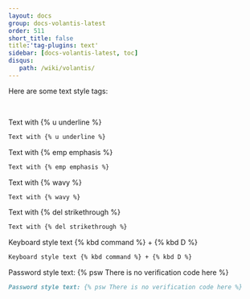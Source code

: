 ```yaml
---
layout: docs
group: docs-volantis-latest
order: 511
short_title: false
title:'tag-plugins: text'
sidebar: [docs-volantis-latest, toc]
disqus:
   path: /wiki/volantis/
---
```


Here are some text style tags:

<br>

Text with {% u underline %}
```md example.md:
Text with {% u underline %}
```

Text with {% emp emphasis %}
```md example.md:
Text with {% emp emphasis %}
```


Text with {% wavy %}
```md example.md:
Text with {% wavy %}
```


Text with {% del strikethrough %}
```md example.md:
Text with {% del strikethrough %}
```

Keyboard style text {% kbd command %} + {% kbd D %}
```md example.md:
Keyboard style text {% kbd command %} + {% kbd D %}
```

Password style text: {% psw There is no verification code here %}
```md example.md:
Password style text: {% psw There is no verification code here %}
```